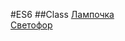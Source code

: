 #ES6
##Class
[Лампочка](http://gorbenko.github.io/es6/lab1-lamp.html)
<br>
[Светофор](http://gorbenko.github.io/es6/lab2-trafficlight.html)
